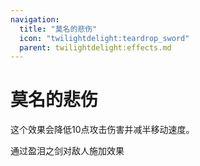 ```yaml
---
navigation:
  title: "莫名的悲伤"
  icon: "twilightdelight:teardrop_sword"
  parent: twilightdelight:effects.md
---
```


# 莫名的悲伤

这个效果会降低10点攻击伤害并减半移动速度。

<ItemImage id="twilightdelight:teardrop_sword" />

通过盈泪之剑对敌人施加效果

